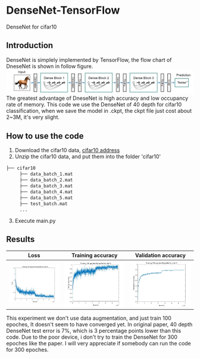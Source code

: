 # DenseNet-TensorFlow
DenseNet for cifar10

## Introduction
DenseNet is simplely implemented by TensorFlow, the flow chart of DneseNet is shown in follow figure.
![](https://github.com/MingtaoGuo/DenseNet-TensorFlow/blob/master/IMAGES/DenseNet.jpg)
The greatest advantage of DneseNet is high accuracy and low occupancy rate of memory. This code we use the DenseNet of 40 depth for cifar10 classification, when we save the model in .ckpt, the ckpt file just cost about 2~3M, it's very slight.
## How to use the code 
1. Download the cifar10 data, [cifar10 address](http://www.cs.toronto.edu/~kriz/cifar-10-matlab.tar.gz)
2. Unzip the cifar10 data, and put them into the folder 'cifar10'
```
├── cifar10
     ├── data_batch_1.mat
     ├── data_batch_2.mat
     ├── data_batch_3.mat
     ├── data_batch_4.mat
     ├── data_batch_5.mat
     ├── test_batch.mat
     ...
```
3. Execute main.py
## Results
|Loss|Training accuracy|Validation accuracy|
|-|-|-|
|![](https://github.com/MingtaoGuo/DenseNet-TensorFlow/blob/master/IMAGES/loss.jpg)|![](https://github.com/MingtaoGuo/DenseNet-TensorFlow/blob/master/IMAGES/training_acc.jpg)|![](https://github.com/MingtaoGuo/DenseNet-TensorFlow/blob/master/IMAGES/validation_acc.jpg)|

This experiment we don't use data augmentation, and just train 100 epoches, It doesn't seem to have converged yet. In original paper, 40 depth DenseNet test error is 7%, which is 3 percentage points lower than this code. Due to the poor device, i don't try to train the DenseNet for 300 epoches like the paper. I will very appreciate if somebody can run the code for 300 epoches.
